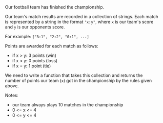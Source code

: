 Our football team has finished the championship.

Our team's match results are recorded in a collection of strings. Each match is represented by a string in the format `"x:y"`, where `x` is our team's score and `y` is our opponents score.

For example:
```["3:1", "2:2", "0:1", ...]```

Points are awarded for each match as follows:
- if x > y: 3 points (win)
- if x < y: 0 points (loss)
- if x = y: 1 point  (tie)

We need to write a function that takes this collection and returns the number of points our team (`x`) got in the championship by the rules given above.

Notes:
- our team always plays 10 matches in the championship
- 0 <= x <= 4
- 0 <= y <= 4